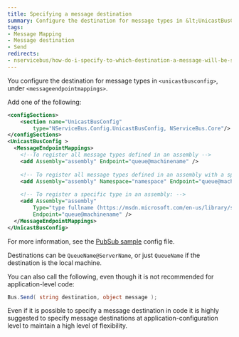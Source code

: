 ```yaml
---
title: Specifying a message destination
summary: Configure the destination for message types in &lt;UnicastBusConfig>, under &lt;MessageEndpointMappings>.
tags:
- Message Mapping
- Message destination
- Send
redirects:
- nservicebus/how-do-i-specify-to-which-destination-a-message-will-be-sent
---
```


You configure the destination for message types in `<unicastbusconfig>`, under `<messageendpointmappings>`.

Add one of the following:

```XML
<configSections>
    <section name="UnicastBusConfig" 
        type="NServiceBus.Config.UnicastBusConfig, NServiceBus.Core"/>
</configSections>
<UnicastBusConfig >
  <MessageEndpointMappings>
    <!--To register all message types defined in an assembly -->
    <add Assembly="assembly" Endpoint="queue@machinename" />
      
    <!-- To register all message types defined in an assembly with a specific namespace (it does not include sub namespaces): -->
    <add Assembly="assembly" Namespace="namespace" Endpoint="queue@machinename" />
      
    <!-- To register a specific type in an assembly: -->
    <add Assembly="assembly" 
        Type="type fullname (https://msdn.microsoft.com/en-us/library/system.type.fullname.aspx)" 
        Endpoint="queue@machinename" />
  </MessageEndpointMappings>
</UnicastBusConfig>
```

For more information, see the [PubSub sample](/samples/pubsub) config file.

Destinations can be `QueueName@ServerName`, or just `QueueName` if the destination is the local machine.

You can also call the following, even though it is not recommended for application-level code:

```C#
Bus.Send( string destination, object message );
```

Even if it is possible to specify a message destination in code it is highly suggested to specify message destinations at application-configuration level to maintain a high level of flexibility.

